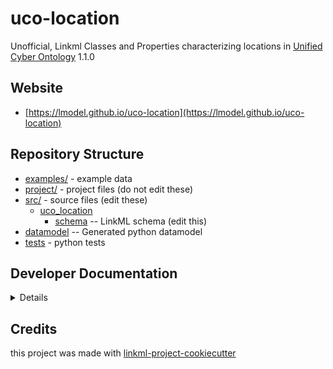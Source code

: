 # uco-location

Unofficial, Linkml Classes and Properties characterizing locations in [Unified Cyber Ontology](https://unifiedcyberontology.org/) 1.1.0

## Website

* [https://lmodel.github.io/uco-location](https://lmodel.github.io/uco-location)

## Repository Structure

* [examples/](examples/) - example data
* [project/](project/) - project files (do not edit these)
* [src/](src/) - source files (edit these)
    * [uco_location](src/uco_location)
        * [schema](src/uco_location/schema) -- LinkML schema (edit this)
* [datamodel](src/uco_location/datamodel) -- Generated python datamodel
* [tests](tests/) - python tests

## Developer Documentation

<details>
Use the `make` command to generate project artefacts:

- `make all`: make everything
- `make deploy`: deploys site

</details>

## Credits

this project was made with [linkml-project-cookiecutter](https://github.com/linkml/linkml-project-cookiecutter)
